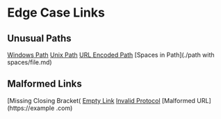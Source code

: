# Edge Case Links

## Unusual Paths
[Windows Path](C:\Users\test\file.md)
[Unix Path](/usr/local/bin/file)
[URL Encoded Path](%2Fpath%2Fto%2Ffile.md)
[Spaces in Path](./path with spaces/file.md)

## Malformed Links
[Missing Closing Bracket(
[Empty Link]()
[Invalid Protocol](ftp://example.com)
[Malformed URL](https://example .com)
